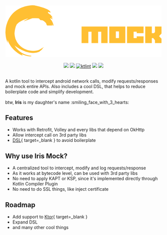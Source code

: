 #
<p align="center">
<img src="assets/logo.png" /> 
<br><br>
<img src="https://img.shields.io/github/actions/workflow/status/arildojr7/iris-mock/pull_request.yml?color=00b330" />
  <img src="https://shields.io/badge/mavenCentral-v1.1.0 alpha04-blue" />
  <a href="https://pinterest.github.io/ktlint/"><img src="https://img.shields.io/badge/code%20style-%E2%9D%A4-FF4081.svg" alt="ktlint"></a>
  <img src="https://img.shields.io/endpoint?color=00b330&url=https%3A%2F%2Fhits.dwyl.com%2Farildojr7%2Firis-mock.json" />
  <img src="https://img.shields.io/github/license/arildojr7/iris-mock?color=0979ba" />
</p>
<br>
A kotlin tool to intercept android network calls, modify requests/responses and mock entire APIs. Also includes a cool DSL, that helps to reduce boilerplate code and simplify development.
<br><br>
btw, <b>Iris</b> is my daughter's name :smiling_face_with_3_hearts:

## Features
- Works with Retrofit, Volley and every libs that depend on OkHttp
- Allow intercept call on 3rd party libs
- [DSL](https://kotlinlang.org/docs/type-safe-builders.html){ target=_blank } to avoid boilerplate

## Why use Iris Mock?
- A centralized tool to intercept, modify and log requests/response
- As it works at bytecode level, can be used with 3rd party libs
- No need to apply KAPT or KSP, since it's implemented directly through Kotlin Compiler Plugin
- No need to do SSL things, like inject certificate

## Roadmap
- Add support to [Ktor](https://github.com/ktorio/ktor){ target=_blank }
- Expand DSL
- and many other cool things

